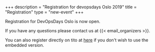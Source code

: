 +++
description = "Registration for devopsdays Oslo 2019"
title = "Registration"
type = "new-event"
+++
<!-- We require the tito embed script so lets only let it run on this page -->
<script src='https://js.tito.io/v1' async></script>
<link rel="stylesheet" type="text/css" href='https://css.tito.io/v1.1' />
<!-- We also want some style overrides of the css we're externally calling -->
<style>

.tito-wrapper {
  margin: 20px 0px;
}

.tito-badge-link {
  display: none;
}

</style>

Registration for DevOpsDays Oslo is now open.

If you have any questions please contact us at {{< email_organizers >}}. 

You can also register directly on tito at <a href="https://ti.to/devopsdaysoslo/2019/" target="_blank" rel="noopener">here</a> if you don't wish to use the embedded version.

<tito-widget event="devopsdaysoslo/2019"></tito-widget>